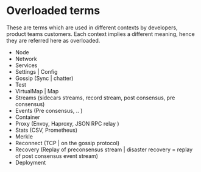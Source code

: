 # Overloaded terms

These are terms which are used in different contexts by developers, product teams customers.
Each context implies a different meaning, hence they are referred here as overloaded.

- Node
- Network
- Services
- Settings | Config
- Gossip (Sync | chatter)
- Test
- VirtualMap | Map
- Streams (sidecars streams, record stream, post consensus, pre consensus)
- Events (Pre consensus, ..  )
- Container
- Proxy (Envoy, Haproxy, JSON RPC relay )
- Stats (CSV, Prometheus)
- Merkle
- Reconnect (TCP | on the gossip protocol)
- Recovery (Replay of preconsensus stream | disaster recovery = replay of post consensus event stream)
- Deployment